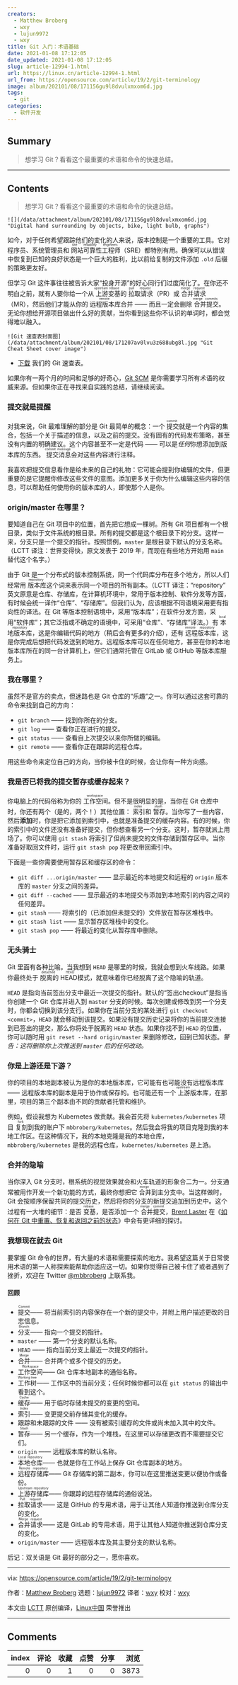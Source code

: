 ```yaml
---
creators:
  - Matthew Broberg
  - wxy
  - lujun9972
  - wxy
title: Git 入门：术语基础
date: 2021-01-08 17:12:05
date_updated: 2021-01-08 17:12:05
slug: article-12994-1.html
url: https://linux.cn/article-12994-1.html
url_from: https://opensource.com/article/19/2/git-terminology
image: album/202101/08/171156gu9l8dvulxmxom6d.jpg
tags:
  - git
categories:
  - 软件开发
---
```


## Summary

> 想学习 Git？看看这个最重要的术语和命令的快速总结。

***

<!-- more -->

## Contents

> 
> 想学习 Git？看看这个最重要的术语和命令的快速总结。
> 
> 
> 

`![](/data/attachment/album/202101/08/171156gu9l8dvulxmxom6d.jpg "Digital hand surrounding by objects, bike, light bulb, graphs")`

如今，对于任何希望跟踪他们的变化的人来说，版本控制是一个重要的工具。它对程序员、系统管理员和<ruby> 网站可靠性工程师 <rt>  site reliability engineers </rt></ruby>（SRE）都特别有用。确保可以从错误中恢复到已知的良好状态是一个巨大的胜利，比以前给复制的文件添加 `.old` 后缀的策略更友好。

但学习 Git 这件事往往被告诉大家“投身开源”的好心同行们过度简化了。在你还不明白之前，就有人要你给一个从<ruby> 上游 <rt>  upstream </rt></ruby> <ruby> 变基 <rt>  rebase </rt></ruby>的<ruby> 拉取请求 <rt>  pull request </rt></ruby>（PR）或<ruby> 合并请求 <rt>  merge request </rt></ruby>（MR），然后他们才能从你的<ruby> 远程版本库 <rt>  remote </rt></ruby>合并 —— 而且一定会删除<ruby> 合并提交 <rt>  merge commits </rt></ruby>。无论你想给开源项目做出什么好的贡献，当你看到这些你不认识的单词时，都会觉得难以融入。

`![Git 速查表封面图](/data/attachment/album/202101/08/171207av0lvu3z688ubg8l.jpg "Git Cheat Sheet cover image")`

* [下载](https://opensource.com/downloads/cheat-sheet-git) 我们的 Git 速查表。

如果你有一两个月的时间和足够的好奇心，[Git SCM](https://git-scm.com/about) 是你需要学习所有术语的权威来源。但如果你正在寻找来自实践的总结，请继续阅读。

### 提交就是提醒

对我来说，Git 最难理解的部分是 Git 最简单的概念：一个<ruby> 提交 <rt>  commit </rt></ruby>就是一个内容的集合，包括一个关于描述的信息，以及之前的提交。没有固有的代码发布策略，甚至没有内置的明确建议。这个内容甚至不一定是代码 —— 可以是*任何*你想添加到版本库的东西。<ruby> 提交消息 <rt>  commit message </rt></ruby>会对这些内容进行注释。

我喜欢把提交信息看作是给未来的自己的礼物：它可能会提到你编辑的文件，但更重要的是它提醒你修改这些文件的意图。添加更多关于你为什么编辑这些内容的信息，可以帮助任何使用你的版本库的人，即使那个人是你。

### origin/master 在哪里？

要知道自己在 Git 项目中的位置，首先把它想成一棵树。所有 Git 项目都有一个根目录，类似于文件系统的根目录。所有的提交都是这个根目录下的分支。这样一来，分支只是一个提交的指针。按照惯例，`master` 是根目录下默认的分支名称。（LCTT 译注：世界变得快，原文发表于 2019 年，而现在有些地方开始用 `main` 替代这个名字。）

由于 Git 是一个分布式的版本控制系统，同一个代码库分布在多个地方，所以人们经常用<ruby> 版本库 <rt>  repository </rt></ruby>这个词来表示同一个项目的所有副本。（LCTT 译注：“repository” 英文原意是仓库、存储库，在计算机环境中，常用于版本控制、软件分发等方面，有时候会统一译作“仓库”、“存储库”。但我们认为，应该根据不同语境采用更有指向性的译法。在 Git 等版本控制语境中，采用“版本库”；在软件分发方面，采用“软件库”；其它泛指或不确定的语境中，可采用“仓库”、“存储库”译法。）有<ruby> 本地版本库 <rt>  local repository </rt></ruby>，这是你编辑代码的地方（稍后会有更多的介绍），还有<ruby> 远程版本库 <rt>  remote repository </rt></ruby>，这是你完成后想把代码发送到的地方。远程版本库可以在任何地方，甚至在你的本地版本库所在的同一台计算机上，但它们通常托管在 GitLab 或 GitHub 等版本库服务上。

### 我在哪里？

虽然不是官方的卖点，但迷路也是 Git 仓库的“乐趣”之一。你可以通过这套可靠的命令来找到自己的方向：

* `git branch` —— 找到你所在的分支。
* `git log` —— 查看你正在进行的提交。
* `git status` —— 查看自上次提交以来你所做的编辑。
* `git remote` —— 查看你正在跟踪的远程仓库。

用这些命令来定位自己的方向，当你被卡住的时候，会让你有一种方向感。

### 我是否已将我的提交暂存或缓存起来？

你电脑上的代码俗称为你的<ruby> 工作空间 <rt>  workspace </rt></ruby>。但不是很明显的是，当你在 Git 仓库中时，你还有两个（是的，两个！）其他位置：<ruby> 索引 <rt>  index </rt></ruby>和<ruby> 暂存 <rt>  stash </rt></ruby>。当你写了一些内容，然后**添加**时，你是把它添加到索引中，也就是准备提交的缓存内容。有的时候，你的索引中的文件还没有准备好提交，但你想查看另一个分支。这时，暂存就派上用场了。你可以使用 `git stash` 将索引了但尚未提交的文件存储到暂存区中。当你准备好取回文件时，运行 `git stash pop` 将更改带回索引中。

下面是一些你需要使用暂存区和缓存区的命令：

* `git diff ...origin/master` —— 显示最近的本地提交和远程的 `origin` 版本库的 `master` 分支之间的差异。
* `git diff --cached` —— 显示最近的本地提交与添加到本地索引的内容之间的任何差异。
* `git stash` —— 将索引的（已添加但未提交的）文件放在暂存区堆栈中。
* `git stash list` —— 显示暂存区堆栈中的变化。
* `git stash pop` —— 将最近的变化从暂存库中删除。

### 无头骑士

Git 里面有各种比喻。当我想到 `HEAD` 是哪里的时候，我就会想到火车线路。如果你最终处于<ruby> 脱离的 HEAD <rt>  detached HEAD </rt></ruby>模式，就意味着你已经脱离了这个隐喻的轨道。

`HEAD` 是指向当前签出分支中最近一次提交的指针。默认的“签出checkout”是指当你创建一个 Git 仓库并进入到 `master` 分支的时候。每次创建或修改到另一个分支时，你都会切换到该分支行。如果你在当前分支的某处进行 `git checkout <commit>`，`HEAD` 就会移动到该提交。如果没有提交历史记录将你的当前提交连接到已签出的提交，那么你将处于脱离的 `HEAD` 状态。如果你找不到 `HEAD` 的位置，你可以随时用 `git reset --hard origin/master` 来删除修改，回到已知状态。*警告：这将删除你上次推送到 `master` 后的任何改动。*

### 你是上游还是下游？

你的项目的本地副本被认为是你的本地版本库，它可能有也可能没有远程版本库 —— 远程版本库的副本是用于协作或保存的。也可能还有一个<ruby> 上游 <rt>  upstream </rt></ruby>版本库，在那里，项目的第三个副本由不同的贡献者托管和维护。

例如，假设我想为 Kubernetes 做贡献。我会首先将 `kubernetes/kubernetes` 项目<ruby> 复刻 <rt>  fork </rt></ruby>到我的账户下 `mbbroberg/kubernetes`。然后我会将我的项目克隆到我的本地工作区。在这种情况下，我的本地克隆是我的本地仓库，`mbbroberg/kubernetes` 是我的远程仓库，`kubernetes/kubernetes` 是上游。

### 合并的隐喻

当你深入 Git 分支时，根系统的视觉效果就会和火车轨道的形象合二为一。分支通常被用作开发一个新功能的方式，最终你想把它<ruby> 合并 <rt>  merge </rt></ruby>到主分支中。当这样做时，Git 会按顺序保留共同的提交历史，然后将你的分支的新提交追加到历史中。这个过程有一大堆的细节：是否<ruby> 变基 <rt>  rebase </rt></ruby>，是否添加一个<ruby> 合并提交 <rt>  merge commit </rt></ruby>，[Brent Laster](https://opensource.com/users/bclaster) 在《[如何在 Git 中重置、恢复和返回之前的状态](https://opensource.com/article/18/6/git-reset-revert-rebase-commands)》中会有更详细的探讨。

### 我想现在就去 Git

要掌握 Git 命令的世界，有大量的术语和需要探索的地方。我希望这篇关于日常使用术语的第一人称探索能帮助你适应这一切。如果你觉得自己被卡住了或者遇到了挫折，欢迎在 Twitter [@mbbroberg](https://twitter.com/mbbroberg) 上联系我。

#### 回顾

* <ruby> 提交 <rt>  Commit </rt></ruby> —— 将当前索引的内容保存在一个新的提交中，并附上用户描述更改的日志信息。
* <ruby> 分支 <rt>  Branch </rt></ruby> —— 指向一个提交的指针。
* `master` —— 第一个分支的默认名称。
* `HEAD` —— 指向当前分支上最近一次提交的指针。
* <ruby> 合并 <rt>  Merge </rt></ruby> —— 合并两个或多个提交的历史。
* <ruby> 工作空间 <rt>  Workspace </rt></ruby> —— Git 仓库本地副本的通俗名称。
* <ruby> 工作树 <rt>  Working tree </rt></ruby> —— 工作区中的当前分支；任何时候你都可以在 `git status` 的输出中看到这个。
* <ruby> 缓存 <rt>  Cache </rt></ruby> —— 用于临时存储未提交的变更的空间。
* <ruby> 索引 <rt>  Index </rt></ruby> —— 变更提交前存储其变化的缓存。
* 跟踪和未跟踪的文件 —— 没有被索引缓存的文件或尚未加入其中的文件。
* <ruby> 暂存 <rt>  Stash </rt></ruby> —— 另一个缓存，作为一个堆栈，在这里可以存储更改而不需要提交它们。
* `origin` —— 远程版本库的默认名称。
* <ruby> 本地仓库 <rt>  Local repository </rt></ruby> —— 也就是你在工作站上保存 Git 仓库副本的地方。
* <ruby> 远程存储库 <rt>  Remote repository </rt></ruby> —— Git 存储库的第二副本，你可以在这里推送变更以便协作或备份。
* <ruby> 上游存储库 <rt>  Upstream repository </rt></ruby> —— 你跟踪的远程存储库的通俗说法。
* <ruby> 拉取请求 <rt>  Pull request </rt></ruby> —— 这是 GitHub 的专用术语，用于让其他人知道你推送到仓库分支的变化。
* <ruby> 合并请求 <rt>  Merge request </rt></ruby> —— 这是 GitLab 的专用术语，用于让其他人知道你推送到仓库分支的变化。
* `origin/master` —— 远程版本库及其主要分支的默认名称。

后记：双关语是 Git 最好的部分之一，愿你喜欢。

---

via: <https://opensource.com/article/19/2/git-terminology>

作者：[Matthew Broberg](https://opensource.com/users/mbbroberg) 选题：[lujun9972](https://github.com/lujun9972) 译者：[wxy](https://github.com/wxy) 校对：[wxy](https://github.com/wxy)

本文由 [LCTT](https://github.com/LCTT/TranslateProject) 原创编译，[Linux中国](https://linux.cn/) 荣誉推出

***

## Comments


|   index |   评论 |   收藏 |   点赞 |   分享 |   浏览 |
|--------:|-------:|-------:|-------:|-------:|-------:|
|       0 |      0 |      1 |      0 |      0 |   3873 |
